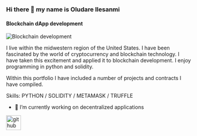 ### Hi there 👋 my name is Oludare Ilesanmi
#### Blockchain dApp development

![Blockchain development]()

I live within the midwestern region of the United States.  I have been fascinated by the world of cryptocurrency and blockchain technology. I have taken this excitement and applied it to blockchain development. I enjoy programming in python and solidity.

Within this portfolio I have included a number of projects and contracts I have compiled.

Skills: PYTHON / SOLIDITY / METAMASK / TRUFFLE

- 🔭 I’m currently working on decentralized applications


[<img src='https://cdn.jsdelivr.net/npm/simple-icons@3.0.1/icons/github.svg' alt='github' height='40'>](https://github.com/Samuelile)  


<!--
**Samuelile/Samuelile** is a ✨ _special_ ✨ repository because its `README.md` (this file) appears on your GitHub profile.

Here are some ideas to get you started:

- 🔭 I’m currently working on ...
- 🌱 I’m currently learning ...
- 👯 I’m looking to collaborate on ...
- 🤔 I’m looking for help with ...
- 💬 Ask me about ...
- 📫 How to reach me: ...
- 😄 Pronouns: ...
- ⚡ Fun fact: ...
https://crypto-info.io/wp-content/uploads/2018/04/BLOCKCHAIN-BACK-EX2.png
https://scet.berkeley.edu/wp-content/uploads/BCgraphicelement-3.png
-->
